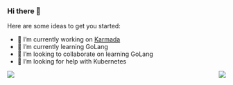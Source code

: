 ### Hi there 👋


Here are some ideas to get you started:

- 🔭 I’m currently working on [Karmada](https://github.com/karmada-io/karmada)
- 🌱 I’m currently learning GoLang
- 👯 I’m looking to collaborate on learning GoLang
- 🤔 I’m looking for help with Kubernetes



<img align="left" src="https://github-readme-stats.vercel.app/api?username=Zhuzhenghao&show_icons=true&theme=radical" />

<img align="right" src="https://github-readme-stats.vercel.app/api/top-langs/?username=Zhuzhenghao" />
